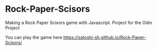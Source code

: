 # Rock-Paper-Scisors
Making a Rock Paper Scisors game with Javascript.
Project for the Odin Project

You can play the game here https://satoshi-sh.github.io/Rock-Paper-Scisors/

